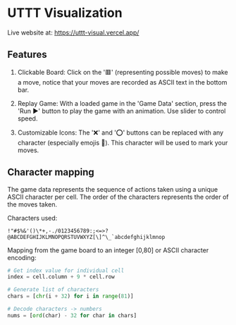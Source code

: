 # UTTT Visualization

Live website at: https://uttt-visual.vercel.app/

## Features

1. Clickable Board: Click on the '🟥' (representing possible moves) to make a move, notice that your moves are recorded as ASCII text in the bottom bar.

2. Replay Game: With a loaded game in the 'Game Data' section, press the 'Run ▶️' button to play the game with an animation. Use slider to control speed.

3. Customizable Icons: The '❌' and '⭕' buttons can be replaced with any character (especially emojis 💃). This character will be used to mark your moves.

## Character mapping

The game data represents the sequence of actions taken using a unique ASCII character per cell. The order of the characters represents the order of the moves taken.

Characters used:

```
!"#$%&'()\*+,-./0123456789:;<=>?@ABCDEFGHIJKLMNOPQRSTUVWXYZ[\]^\_`abcdefghijklmnop
```

Mapping from the game board to an integer [0,80] or ASCII character encoding:

```python
# Get index value for individual cell
index = cell.column + 9 * cell.row

# Generate list of characters
chars = [chr(i + 32) for i in range(81)]

# Decode characters -> numbers
nums = [ord(char) - 32 for char in chars]
```
